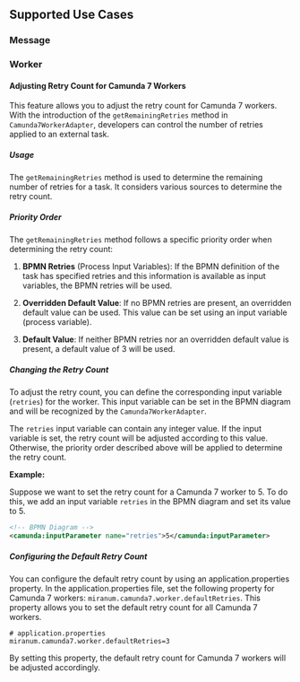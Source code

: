 ## Supported Use Cases

### Message

### Worker

#### Adjusting Retry Count for Camunda 7 Workers

This feature allows you to adjust the retry count for Camunda 7 workers. With the introduction of the `getRemainingRetries` method in `Camunda7WorkerAdapter`, developers can control the number of retries applied to an external task.

##### Usage

The `getRemainingRetries` method is used to determine the remaining number of retries for a task. It considers various sources to determine the retry count.

##### Priority Order

The `getRemainingRetries` method follows a specific priority order when determining the retry count:

1. **BPMN Retries** (Process Input Variables): If the BPMN definition of the task has specified retries and this information is available as input variables, the BPMN retries will be used.

2. **Overridden Default Value**: If no BPMN retries are present, an overridden default value can be used. This value can be set using an input variable (process variable).

3. **Default Value**: If neither BPMN retries nor an overridden default value is present, a default value of 3 will be used.

##### Changing the Retry Count

To adjust the retry count, you can define the corresponding input variable (`retries`) for the worker. This input variable can be set in the BPMN diagram and will be recognized by the `Camunda7WorkerAdapter`.

The `retries` input variable can contain any integer value. If the input variable is set, the retry count will be adjusted according to this value. Otherwise, the priority order described above will be applied to determine the retry count.

**Example:**

Suppose we want to set the retry count for a Camunda 7 worker to 5. To do this, we add an input variable `retries` in the BPMN diagram and set its value to 5.

```xml
<!-- BPMN Diagram -->
<camunda:inputParameter name="retries">5</camunda:inputParameter>
```

##### Configuring the Default Retry Count
You can configure the default retry count by using an application.properties property.
In the application.properties file, set the following property for Camunda 7 workers: `miranum.camunda7.worker.defaultRetries`.
This property allows you to set the default retry count for all Camunda 7 workers.


```properties
# application.properties
miranum.camunda7.worker.defaultRetries=3
```

By setting this property, the default retry count for Camunda 7 workers will be adjusted accordingly.